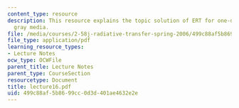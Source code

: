 ```yaml
---
content_type: resource
description: This resource explains the topic solution of ERT for one-dimensional
  gray media.
file: /media/courses/2-58j-radiative-transfer-spring-2006/499c88af5b8699cc0d3d401ae4632e2e_lecture16.pdf
file_type: application/pdf
learning_resource_types:
- Lecture Notes
ocw_type: OCWFile
parent_title: Lecture Notes
parent_type: CourseSection
resourcetype: Document
title: lecture16.pdf
uid: 499c88af-5b86-99cc-0d3d-401ae4632e2e
---
```

